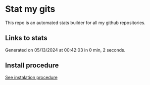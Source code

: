 # Stat my gits

This repo is an automated stats builder for all my github repositories.

## Links to stats


Generated on 05/13/2024 at 00:42:03 in 0 min, 2 seconds.

## Install procedure

[See instalation procedure](./src/install.md)
